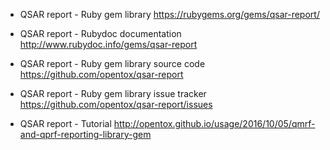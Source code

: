 * QSAR report - Ruby gem library
  <https://rubygems.org/gems/qsar-report/>

* QSAR report - Rubydoc documentation
  <http://www.rubydoc.info/gems/qsar-report>

* QSAR report - Ruby gem library source code
  <https://github.com/opentox/qsar-report>

* QSAR report - Ruby gem library issue tracker
  <https://github.com/opentox/qsar-report/issues>

* QSAR report - Tutorial
  <http://opentox.github.io/usage/2016/10/05/qmrf-and-qprf-reporting-library-gem>